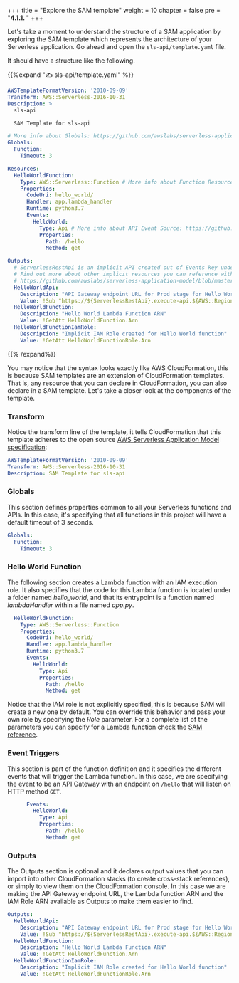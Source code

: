 +++
title = "Explore the SAM template"
weight = 10
chapter = false
pre = "<b>4.1.1. </b>"
+++

Let's take a moment to understand the structure of a SAM application by exploring the SAM template which represents the architecture of your Serverless application. Go ahead and open the `sls-api/template.yaml` file.

It should have a structure like the following.

{{%expand "✍️ sls-api/template.yaml" %}}
```yml
AWSTemplateFormatVersion: '2010-09-09'
Transform: AWS::Serverless-2016-10-31
Description: >
  sls-api

  SAM Template for sls-api

# More info about Globals: https://github.com/awslabs/serverless-application-model/blob/master/docs/globals.rst
Globals:
  Function:
    Timeout: 3

Resources:
  HelloWorldFunction:
    Type: AWS::Serverless::Function # More info about Function Resource: https://github.com/awslabs/serverless-application-model/blob/master/versions/2016-10-31.md#awsserverlessfunction
    Properties:
      CodeUri: hello_world/
      Handler: app.lambda_handler
      Runtime: python3.7
      Events:
        HelloWorld:
          Type: Api # More info about API Event Source: https://github.com/awslabs/serverless-application-model/blob/master/versions/2016-10-31.md#api
          Properties:
            Path: /hello
            Method: get

Outputs:
  # ServerlessRestApi is an implicit API created out of Events key under Serverless::Function
  # Find out more about other implicit resources you can reference within SAM
  # https://github.com/awslabs/serverless-application-model/blob/master/docs/internals/generated_resources.rst#api
  HelloWorldApi:
    Description: "API Gateway endpoint URL for Prod stage for Hello World function"
    Value: !Sub "https://${ServerlessRestApi}.execute-api.${AWS::Region}.amazonaws.com/Prod/hello/"
  HelloWorldFunction:
    Description: "Hello World Lambda Function ARN"
    Value: !GetAtt HelloWorldFunction.Arn
  HelloWorldFunctionIamRole:
    Description: "Implicit IAM Role created for Hello World function"
    Value: !GetAtt HelloWorldFunctionRole.Arn
```
{{% /expand%}}

You may notice that the syntax looks exactly like AWS CloudFormation, this is because SAM templates are an extension of CloudFormation templates. That is, any resource that you can declare in CloudFormation, you can also declare in a SAM template. Let's take a closer look at the components of the template.

### Transform
Notice the transform line of the template, it tells CloudFormation that this template adheres to the open source [AWS Serverless Application Model specification](https://github.com/awslabs/serverless-application-model/blob/master/versions/2016-10-31.md):

```yaml
AWSTemplateFormatVersion: '2010-09-09'
Transform: AWS::Serverless-2016-10-31
Description: SAM Template for sls-api
```

### Globals
This section defines properties common to all your Serverless functions and APIs. In this case, it's specifying that all functions in this project will have a default timeout of 3 seconds.

```yaml
Globals:
  Function:
    Timeout: 3
```

### Hello World Function
The following section creates a Lambda function with an IAM execution role. It also specifies that the code for this Lambda function is located under a folder named _hello_world_, and that its entrypoint is a function named _lambdaHandler_ within a file named _app.py_. 

```yaml
  HelloWorldFunction:
    Type: AWS::Serverless::Function 
    Properties:
      CodeUri: hello_world/
      Handler: app.lambda_handler
      Runtime: python3.7
      Events:
        HelloWorld:
          Type: Api 
          Properties:
            Path: /hello
            Method: get
```

Notice that the IAM role is not explicitly specified, this is because SAM will create a new one by default. You can  override this behavior and pass your own role by specifying the _Role_ parameter. For a complete list of the parameters you can specify for a Lambda function check the [SAM reference](https://github.com/awslabs/serverless-application-model/blob/master/versions/2016-10-31.md#awsserverlessfunction).

### Event Triggers
This section is part of the function definition and it specifies the different events that will trigger the Lambda function. In this case, we are specifying the event to be an API Gateway with an endpoint on `/hello` that will listen on HTTP method `GET`. 

```yaml
      Events:
        HelloWorld:
          Type: Api
          Properties:
            Path: /hello
            Method: get
```

### Outputs
The Outputs section is optional and it declares output values that you can import into other CloudFormation stacks (to create cross-stack references), or simply to view them on the CloudFormation console. In this case we are making the API Gateway endpoint URL, the Lambda function ARN and the IAM Role ARN available as Outputs to make them easier to find.

```yaml
Outputs:
  HelloWorldApi:
    Description: "API Gateway endpoint URL for Prod stage for Hello World function"
    Value: !Sub "https://${ServerlessRestApi}.execute-api.${AWS::Region}.amazonaws.com/Prod/hello/"
  HelloWorldFunction:
    Description: "Hello World Lambda Function ARN"
    Value: !GetAtt HelloWorldFunction.Arn
  HelloWorldFunctionIamRole:
    Description: "Implicit IAM Role created for Hello World function"
    Value: !GetAtt HelloWorldFunctionRole.Arn
```